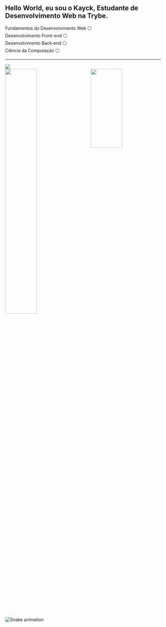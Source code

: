 ## Hello World, eu sou o Kayck, Estudante de Desenvolvimento Web na Trybe.

<div>
Fundamentos do Desenvolvimento Web ⚪ <br>
Desenvolvimento Front-end ⚪ <br>
Desenvolvimento Back-end ⚪ <br>
Ciência da Computação ⚪ <br>
</div>
<hr>
<a href="https://www.linkedin.com/in/kayck-hirt/" target="_blank"><img src="https://img.shields.io/badge/-LinkedIn-%230077B5?style=for-the-badge&logo=linkedin&logoColor=white" target="_blank"></a>
<div>
<img src="https://media.giphy.com/media/iIqmM5tTjmpOB9mpbn/giphy.gif" width=45%>
<img src="https://media.giphy.com/media/bGgsc5mWoryfgKBx1u/giphy.gif" width=45% align=right height=254px>
</div>

















![Snake animation](https://github.com/kayckhirt/kayckhirt/blob/output/github-contribution-grid-snake.svg)
